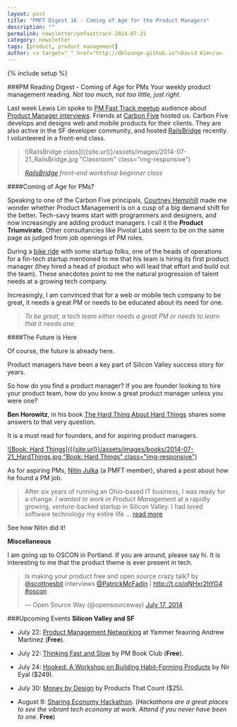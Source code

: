 ```yaml
---
layout: post
title: "PMFT Digest 16 - Coming of Age for the Product Managers"
description: ""
permalink: newsletter/pmfasttrack-2014-07-21
category: newsletter
tags: [product, product management]
author: <a target="_" href="http://dklounge.github.io">David Kim</a>
---
```

{% include setup %}

###PM Reading Digest - Coming of Age for PMs
Your weekly product management reading. _Not too much, not too little, just right_.

Last week Lewis Lin spoke to <a target="_" href="http://meetup.com/productmanagementfasttrack">PM Fast Track meetup</a> audience about [Product Manager interviews](../pmfasttrack-2014-07-14).  Friends at <a target="_" href="http://www.carbonfive.com/">Carbon Five</a> hosted us.  Carbon Five develops and designs web and mobile products for their clients.  They are also active in the SF developer community, and hosted <a target="_" href="http://railsbridge.org/">RailsBridge</a> recently.  I volunteered in a front-end class.

> ![RailsBridge class]({{site.url}}/assets/images/2014-07-21_RailsBridge.jpg "Classroom" class="img-responsive")
>
> _<a target="_" href="http://railsbridge.org/">RailsBridge</a> front-end workshop beginner class_

####Coming of Age for PMs?

Speaking to one of the Carbon Five principals, <a target="_" href="http://www.carbonfive.com/employee/courtney-hemphill">Courtney Hemphill</a> made me wonder whether Product Management is on a cusp of a big demand shift for the better.  Tech-savy teams start with programmers and designers, and now increasingly are adding product managers.  I call it the __Product Triumvirate__.  Other consultancies like Pivotal Labs seem to be on the same page as judged from job openings of PM roles.

During a [bike ride](http://www.meetup.com/Startup-Bike-SF/) with some startup folks, one of the heads of operations for a fin-tech startup mentioned to me that his team is hiring its first product manager (they hired a head of product who will lead that effort and build out the team).  These anecdotes point to me the natural progression of talent needs at a growing tech company.

Increasingly, I am convinced that for a web or mobile tech company to be great, it needs a great PM or needs to be educated about its need for one.

>_To be great, a tech team either needs a great PM or needs to learn that it needs one._
>

####The Future is Here

Of course, the future is already here.

Product managers have been a key part of Silicon Valley success story for years.

So how do you find a product manager?  If you are founder looking to hire your product team, how do you know a great product manager unless you were one?

__Ben Horowitz__, in his book <a target="out" href="http://www.amazon.com/gp/product/B00DQ845EA/ref=as_li_tl?ie=UTF8&camp=1789&creative=390957&creativeASIN=B00DQ845EA&linkCode=as2&tag=pmft-20&linkId=AMPLKVHKIWC6PV3V">The Hard Thing About Hard Things</a><img src="http://ir-na.amazon-adsystem.com/e/ir?t=pmft-20&l=as2&o=1&a=B00DQ845EA" width="1" height="1" border="0" alt="" style="border:none !important; margin:0px !important;" /> shares some answers to that very question.

It is a must read for founders, and for aspiring product managers.

[![Book: Hard Things]({{site.url}}/assets/images/books/2014-07-21_HardThings.jpg "Book: Hard Things" class="img-responsive")](http://www.amazon.com/gp/product/B00DQ845EA/ref=as_li_tl?ie=UTF8&camp=1789&creative=390957&creativeASIN=B00DQ845EA&linkCode=as2&tag=pmft-20&linkId=AMPLKVHKIWC6PV3V)

As for aspiring PMs, <a target="_" href="https://www.linkedin.com/in/nitinjulka">Nitin Julka</a> (a PMFT member), shared a post about how he found a PM job.

>After six years of running an Ohio-based IT business, I was ready for a change. _I wanted to work in Product Management_ at a rapidly growing, venture-backed startup in Silicon Valley. I had loved software technology my entire life ... <a target="_" href="https://sites.google.com/site/njulka02/how-i-got-my-first-valley-based-product-management-job-in-5-weeks">read more</a>
>

See how Nitin did it!

__Miscellaneous__

I am going up to OSCON in Portland.  If you are around, please say hi.  It is interesting to me that the product theme is ever present in tech.

<blockquote class="twitter-tweet" lang="en"><p>Is making your product free and open source crazy talk? by <a href="https://twitter.com/scottnesbit">@scottnesbit</a> interviews <a href="https://twitter.com/PatrickMcFadin">@PatrickMcFadin</a> | <a href="http://t.co/qNHxr2hYG4">http://t.co/qNHxr2hYG4</a> <a href="https://twitter.com/hashtag/oscon?src=hash">#oscon</a></p>&mdash; Open Source Way (@opensourceway) <a href="https://twitter.com/opensourceway/statuses/489846751818301440">July 17, 2014</a></blockquote>
<script async src="//platform.twitter.com/widgets.js" charset="utf-8"></script>

###Upcoming Events
__Silicon Valley and SF__

* July 22: <a target="_" href="http://www.meetup.com/SF-Product-Managers/events/188583982/">Product Management Networking</a> at Yammer feauring Andrew Martinez (__Free__).

* July 22: <a target="_" href="http://www.meetup.com/SF-Product-Management-Book-Club/events/188690572/">Thinking Fast and Slow</a> by PM Book Club (__Free__).

* July 24: <a target="_" href="http://www.eventbrite.com/e/hooked-a-workshop-on-building-habit-forming-products-tickets-11985275281">Hooked: A Workshop on Building Habit-Forming Products</a> by Nir Eyal ($249).

* July 30: <a target="_" href="https://www.eventbrite.com/e/money-by-design-tickets-11970162077">Money by Design</a> by Products That Count ($25).

* August 9: <a target="_" href="http://www.eventbrite.com/e/sf-coworking-week-2014-tickets-11064659695">Sharing Economy Hackathon</a>.  (_Hackathons are a great places to see the vibrant tech economy at work.  Attend if you never have been to one_.  __Free__)
